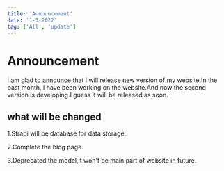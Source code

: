 ```yaml
---
title: 'Announcement'
date: '1-3-2022'
tag: ['All', 'update']
---
```


# Announcement

I am glad to announce that I will release new version of my website.In the past month, I have been working on the website.And now the second version is developing.I guess it will be released as soon.

## what will be changed

1.Strapi will be database for data storage.

2.Complete the blog page.

3.Deprecated the model,it won't be main part of website in future.
